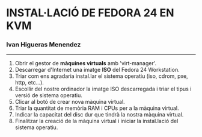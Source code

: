 # INSTAL·LACIÓ DE FEDORA 24 EN KVM

### Ivan Higueras Menendez

***

1. Obrir el gestor de __màquines virtuals__  amb 'virt-manager'.
2. Descarregar d'Internet una imatge __ISO__ del Fedora 24 Workstation.
3. Triar com ens agradaria instal.lar el sistema operatiu (iso, cdrom, pxe, http, etc...).
4. Escollir del nostre ordinador la imatge ISO descarregada i triar el tipus i versió de sistema operatiu.
5. Clicar al botó de crear nova màquina virtual.
6. Triar la quantitat de memòria RAM i CPUs per a la màquina virtual.
7. Indicar la capacitat del disc dur que tindrà la nostra màquina virtual.
8. Finalitzar la creació de la màquina virtual i iniciar la instal.lació del sistema operatiu.


